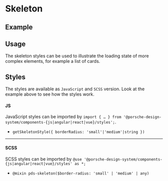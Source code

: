 # Skeleton

<TableOfContents></TableOfContents>

## Example

<Playground :frameworkMarkup="codeExample" :externalStackBlitzDependencies="['styled-components']">
  <ExampleStylesSkeleton />
</Playground>

## Usage

The skeleton styles can be used to illustrate the loading state of more complex elements, for example a list of cards.

## Styles

The styles are available as `JavaScript` and `SCSS` version. Look at the example above to see how the styles work.

#### JS

JavaScript styles can be imported by
`import { … } from '@porsche-design-system/components-{js|angular|react|vue}/styles';`.

- `getSkeletonStyle({ borderRadius: 'small'|'medium'|string })`

---

#### SCSS

SCSS styles can be imported by `@use '@porsche-design-system/components-{js|angular|react|vue}/styles' as *;`

- `@mixin pds-skeleton($border-radius: 'small' | 'medium' | any)`

<script lang="ts">
import Vue from 'vue';
import Component from 'vue-class-component';
import { getStylesSkeletonCodeSamples } from '@porsche-design-system/shared';
import { adjustSelectedFramework } from '@/utils';
import ExampleStylesSkeleton from '@/pages/patterns/styles/example-skeleton.vue';

@Component({
  components: {
    ExampleStylesSkeleton
  },
})
export default class Code extends Vue {
  codeExample = getStylesSkeletonCodeSamples();

  public mounted(): void {
    adjustSelectedFramework(this.codeExample);
  }
}
</script>
